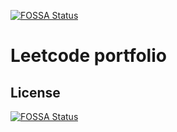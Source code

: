 [![FOSSA Status](https://app.fossa.com/api/projects/git%2Bgithub.com%2Fserhioli%2Fleetcode.svg?type=shield)](https://app.fossa.com/projects/git%2Bgithub.com%2Fserhioli%2Fleetcode?ref=badge_shield)

# Leetcode portfolio

## License
[![FOSSA Status](https://app.fossa.com/api/projects/git%2Bgithub.com%2Fserhioli%2Fleetcode.svg?type=large)](https://app.fossa.com/projects/git%2Bgithub.com%2Fserhioli%2Fleetcode?ref=badge_large)